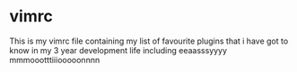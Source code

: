 # vimrc
This is my vimrc file containing my list of favourite plugins that i have got to know in my 3 year development life including eeaasssyyyy mmmoootttiiiooooonnnn
